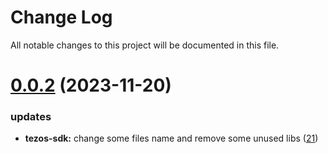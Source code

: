 
# Change Log

All notable changes to this project will be documented in this file.

# [0.0.2](https://github.com/okx/go-wallet-sdk) (2023-11-20)

### updates

- **tezos-sdk:** change some files name and remove some unused libs ([21](https://github.com/ewhal/go-wallet-sdk/pull/21))
